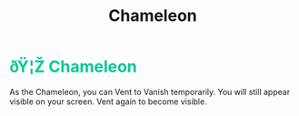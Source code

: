 ﻿---
lang: en-US
title: Chameleon
prev: Benefactor
next: Coroner
---
# <font color="#01c895">ðŸ¦Ž <b>Chameleon</b></font> <Badge text="Support" type="tip" vertical="middle"/>

As the Chameleon, you can Vent to Vanish temporarily. You will still appear visible on your screen. Vent again to become visible.